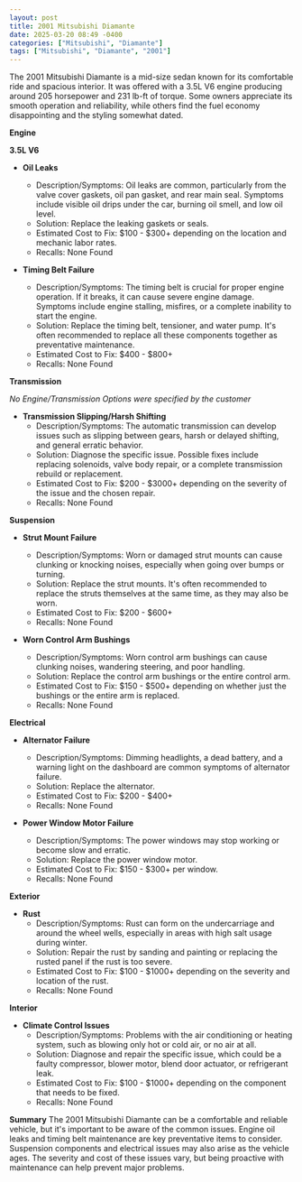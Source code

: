 ```yaml
---
layout: post
title: 2001 Mitsubishi Diamante
date: 2025-03-20 08:49 -0400
categories: ["Mitsubishi", "Diamante"]
tags: ["Mitsubishi", "Diamante", "2001"]
---
```

The 2001 Mitsubishi Diamante is a mid-size sedan known for its comfortable ride and spacious interior. It was offered with a 3.5L V6 engine producing around 205 horsepower and 231 lb-ft of torque. Some owners appreciate its smooth operation and reliability, while others find the fuel economy disappointing and the styling somewhat dated.

**Engine**

**3.5L V6**

*   **Oil Leaks**
    *   Description/Symptoms: Oil leaks are common, particularly from the valve cover gaskets, oil pan gasket, and rear main seal. Symptoms include visible oil drips under the car, burning oil smell, and low oil level.
    *   Solution: Replace the leaking gaskets or seals.
    *   Estimated Cost to Fix: $100 - $300+ depending on the location and mechanic labor rates.
    *   Recalls: None Found

*   **Timing Belt Failure**
    *   Description/Symptoms: The timing belt is crucial for proper engine operation. If it breaks, it can cause severe engine damage. Symptoms include engine stalling, misfires, or a complete inability to start the engine.
    *   Solution: Replace the timing belt, tensioner, and water pump. It's often recommended to replace all these components together as preventative maintenance.
    *   Estimated Cost to Fix: $400 - $800+
    *   Recalls: None Found

**Transmission**

*No Engine/Transmission Options were specified by the customer*

*   **Transmission Slipping/Harsh Shifting**
    *   Description/Symptoms: The automatic transmission can develop issues such as slipping between gears, harsh or delayed shifting, and general erratic behavior.
    *   Solution: Diagnose the specific issue. Possible fixes include replacing solenoids, valve body repair, or a complete transmission rebuild or replacement.
    *   Estimated Cost to Fix: $200 - $3000+ depending on the severity of the issue and the chosen repair.
    *   Recalls: None Found

**Suspension**

*   **Strut Mount Failure**
    *   Description/Symptoms: Worn or damaged strut mounts can cause clunking or knocking noises, especially when going over bumps or turning.
    *   Solution: Replace the strut mounts. It's often recommended to replace the struts themselves at the same time, as they may also be worn.
    *   Estimated Cost to Fix: $200 - $600+
    *   Recalls: None Found

*   **Worn Control Arm Bushings**
    *   Description/Symptoms: Worn control arm bushings can cause clunking noises, wandering steering, and poor handling.
    *   Solution: Replace the control arm bushings or the entire control arm.
    *   Estimated Cost to Fix: $150 - $500+ depending on whether just the bushings or the entire arm is replaced.
    *   Recalls: None Found

**Electrical**

*   **Alternator Failure**
    *   Description/Symptoms: Dimming headlights, a dead battery, and a warning light on the dashboard are common symptoms of alternator failure.
    *   Solution: Replace the alternator.
    *   Estimated Cost to Fix: $200 - $400+
    *   Recalls: None Found

*   **Power Window Motor Failure**
    *   Description/Symptoms: The power windows may stop working or become slow and erratic.
    *   Solution: Replace the power window motor.
    *   Estimated Cost to Fix: $150 - $300+ per window.
    *   Recalls: None Found

**Exterior**

*   **Rust**
    *   Description/Symptoms: Rust can form on the undercarriage and around the wheel wells, especially in areas with high salt usage during winter.
    *   Solution: Repair the rust by sanding and painting or replacing the rusted panel if the rust is too severe.
    *   Estimated Cost to Fix: $100 - $1000+ depending on the severity and location of the rust.
    *   Recalls: None Found

**Interior**

*   **Climate Control Issues**
    *   Description/Symptoms: Problems with the air conditioning or heating system, such as blowing only hot or cold air, or no air at all.
    *   Solution: Diagnose and repair the specific issue, which could be a faulty compressor, blower motor, blend door actuator, or refrigerant leak.
    *   Estimated Cost to Fix: $100 - $1000+ depending on the component that needs to be fixed.
    *   Recalls: None Found

**Summary**
The 2001 Mitsubishi Diamante can be a comfortable and reliable vehicle, but it's important to be aware of the common issues. Engine oil leaks and timing belt maintenance are key preventative items to consider. Suspension components and electrical issues may also arise as the vehicle ages. The severity and cost of these issues vary, but being proactive with maintenance can help prevent major problems.

